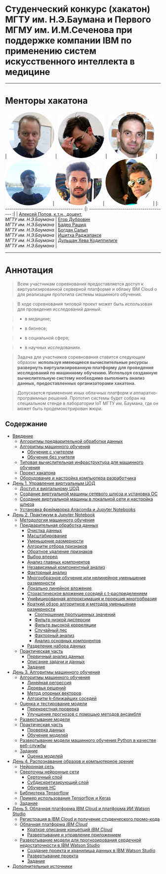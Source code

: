 # Cтуденческий конкурс (хакатон) МГТУ им. Н.Э.Баумана и Первого МГМУ им. И.М.Сеченова при поддержке компании IBM по применению систем искусственного интеллекта в медицине

---

# Менторы хакатона


|   <img src="assets/aleksei_popov.png" width="150"> |  <img src="assets/egor_dubrovin.png" width="150">  |  <img src="assets/bader_rasheed.png" width="150">  |  <img src="assets/bogdan_salyp.png" width="150">  |  <img src="assets/ishitha.png" width="150">  |  <img src="assets/dulshan_heva_kodippilige.png" width="150">  |
|: --------------------------------------- :|: --------------------------------------- :|
|   [Алексей Попов, к.т.н., доцент](mailto:alexpopov@bmstu.ru), <br> *МГТУ им. Н.Э.Баумана*   |   [Егор Дубровин](mailto:dubrovin.en@ya.ru)  <br>  *МГТУ им. Н.Э.Баумана*    |   [Бадер Рашид](mailto:brasheedengineer@gmail.com)  <br>  *МГТУ им. Н.Э.Баумана*    |   [Богдан Салып](mailto:bogdansalyp@gmail.com)  <br>  *МГТУ им. Н.Э.Баумана*    |   [Ишитха Раджапаксе](mailto:ishitha.anjana@gmail.com)  <br>  *МГТУ им. Н.Э.Баумана*    |   [Дульшан Хева Кодиппилиге](mailto:dulshanbhashitha@gmail.com)  <br>  *МГТУ им. Н.Э.Баумана*    |  

---
	

# Аннотация <a name="0"></a>

> Всем участникам соревнования предоставляется доступ к виртуализированной серверной платформе и облаку IBM Cloud о для реализации прототипа системы машинного обучения. 

> В ходе соревнования типовой проект может быть использован для проведения исследований данный: 

> - в медицине; 

> - в бизнесе; 

> - в социальной сфере;

> - в научных исследованиях.

> Задача для участников соревнования ставится следующим образом: **используя имеющиеся вычислительные ресурсы развернуть виртуализированную платформу для проведения исследований по машинному обучению. Используя  созданную вычислительную систему необходимо выполнить анализ данных, предоставленных организаторами хакатона.** 

> Допускается применение иных облачных платформ и аппаратно-программных решений. Прототип системы будет собран на специальном стенде в лаборатории IoT МГТУ им. Баумана, где он может быть продемонстрирован жюри. 



## Содержание
- [Введение](#1)
	- [Алгоритмы предварительной обработки данных](#1_1)
	- [Алгоритмы машинного обучения](#1_2)
		- [Обучение с учителем](#1_2_1)
		- [Обучение без учителя](#1_2_2)
	- [Типовая вычислительная инфраструктура для машинного обучения ](#1_3)
	- [Проект хакатона](#1_4)
	- [Оборудование и настройка компьютера разработчика](#1_5)
- [День 1. Управление виртуальным ЦОД](#2)
	- [Доступ к виртальному ЦОД](#21)
	- [Создание виртуальной машины сетевого шлюза и установка ОС](#22)
	- [Создание виртуальной машины в локальной сети и настройка шлюза](#24)
	- [Уcтановка фреймворка Anaconda и Jupyter Notebooks](#25)
- [День 2. Практикум в Jupyter Notebook](#3)
	- [Методология машинного обучения](#3_1)
	- [Предварительная обработка данных](#3_2)
		- [Очистка данных](#3_2_1)
		- [Масштабирование](#3_2_2)
		- [Уменьшение размерности](#3_2_3)
		- [Алгоритм отбора признаков](#3_2_4)
		- [Обратное удаление признаков](#3_2_5)
		- [Выбор вперед](#3_2_6)
		- [Анализ главных компонентов](#3_2_7)
		- [Независимый компонентный анализ](#3_2_8)
		- [Факторный анализ](#3_2_9)
		- [Многообразное обучение или нелинейное уменьшение размерности](#3_2_10)
		- [Локально линейное вложение](#3_2_11)
		- [Cтохастическое вложение соседей с t-распределением](#3_2_12)
		- [Унифицированная аппроксимация и проекция многообразия](#3_2_13)
		- [Краткий обзор алгоритмов и методов уменьшения размерности](#3_2_14)
			- [Соотношение пропущенных значений](#3_2_14_1)
			- [Фильтр низкой дисперсии](#3_2_14_2)
			- [Фильтр высокой корреляции](#3_2_14_3)
			- [Случайный лес](#3_2_14_4)
			- [Факторный анализ](#3_2_14_5)
			- [Анализ основных компонентов](#3_2_14_6)
		- [Разделение набора данных](#3_2_20)
	- [Практическая часть](#3_3)
		- [Первичный анализ данных](#3_3_1)
		- [Описание задачи и данных](#3_3_2)
		- [Задание](#3_3_3)
- [День 3. Алгоритмы машинного обучения](#4)
	- [Алгоритмы машинного обучения](#4_3)
		- [ Линейная регрессия](#4_3_1)
		- [ Деревья решений](#4_3_2)
		- [ Метод опорных векторов](#4_3_3)
		- [ Алгоритм k-ближайших соседей](#4_3_4)
	- [Оценка и тестирование модели](#4_4)
		- [ Перекрестная проверка](#4_4_1)
		- [ Улучшение прогнозов с помощью методов ансамбля](#4_4_2)
	- [ Развертывание модели](#4_5)
	- [Практическая часть](#4_6)
		- [Проверка данных](#4_6_1)
		- [Обучение моделей](#4_6_2)
	- [Развертывание модели машинного обучения Python в качестве веб-службы](#4_7)
	- [Задание](#4_8)
		- [Оценка моделей](#4_6_4)
- [День 4. Распознавание образов и компьютерное зрение](#5)
	- [Нейронная сеть](#5_1)
	- [Сверточны нейронные сети](#5_2)
		- [Серточный слой](#5_2_1)
		- [Субдискретизирующий слой](#5_2_2)
		- [Обучение НС](#5_2_3)
	- [Библиотека Tensorflow](#5_3)
	- [Пример использования Tensorflow и Keras](#5_4)
	- [Задание](#5_5)
- [День 5. Облачная платформа IBM Cloud и платформа ИИ Watson Studio](#6)
	- [Регистрация в IBM Cloud и получение студенческого промо-кода](#6_1)
	- [Облачная платформа *IBM Cloud*](#6_2)
		- [Краткое описание концепций *IBM Cloud*](#6_2_1)
		- [Развертывание и управление приложением](#6_2_2)
	- [Развертывание модели для прогнозирования сердечной недостаточности в IBM Watson Studio](#6_3)
		- [Создание проекта и хранилища данных в IBM Watson Studio](#6_3_1)
		- [Развертывание проекта](#6_3_2)
		- [Задание](#6_3_3)
- [Дополнительные источники](#a001)
